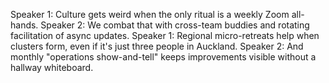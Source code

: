 Speaker 1: Culture gets weird when the only ritual is a weekly Zoom all-hands.
Speaker 2: We combat that with cross-team buddies and rotating facilitation of async updates.
Speaker 1: Regional micro-retreats help when clusters form, even if it's just three people in Auckland.
Speaker 2: And monthly "operations show-and-tell" keeps improvements visible without a hallway whiteboard.
